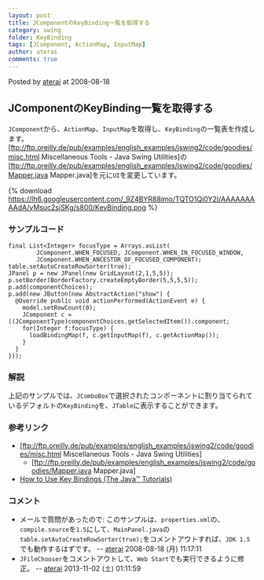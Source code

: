 ```yaml
---
layout: post
title: JComponentのKeyBinding一覧を取得する
category: swing
folder: KeyBinding
tags: [JComponent, ActionMap, InputMap]
author: aterai
comments: true
---
```


Posted by [aterai](http://terai.xrea.jp/aterai.html) at 2008-08-18

## JComponentのKeyBinding一覧を取得する
`JComponent`から、`ActionMap`、`InputMap`を取得し、`KeyBinding`の一覧表を作成します。[ftp://ftp.oreilly.de/pub/examples/english_examples/jswing2/code/goodies/misc.html Miscellaneous Tools - Java Swing Utilities]の[ftp://ftp.oreilly.de/pub/examples/english_examples/jswing2/code/goodies/Mapper.java Mapper.java]を元に`UI`を変更しています。

{% download https://lh6.googleusercontent.com/_9Z4BYR88imo/TQTO1Qi0Y2I/AAAAAAAAAdA/yMsuc2sjSKg/s800/KeyBinding.png %}

### サンプルコード
<pre class="prettyprint"><code>final List&lt;Integer&gt; focusType = Arrays.asList(
        JComponent.WHEN_FOCUSED, JComponent.WHEN_IN_FOCUSED_WINDOW,
        JComponent.WHEN_ANCESTOR_OF_FOCUSED_COMPONENT);
table.setAutoCreateRowSorter(true);
JPanel p = new JPanel(new GridLayout(2,1,5,5));
p.setBorder(BorderFactory.createEmptyBorder(5,5,5,5));
p.add(componentChoices);
p.add(new JButton(new AbstractAction("show") {
  @Override public void actionPerformed(ActionEvent e) {
    model.setRowCount(0);
    JComponent c = ((JComponentType)componentChoices.getSelectedItem()).component;
    for(Integer f:focusType) {
      loadBindingMap(f, c.getInputMap(f), c.getActionMap());
    }
  }
}));
</code></pre>

### 解説
上記のサンプルでは、`JComboBox`で選択されたコンポーネントに割り当てられているデフォルトの`KeyBinding`を、`JTable`に表示することができます。

### 参考リンク
- [ftp://ftp.oreilly.de/pub/examples/english_examples/jswing2/code/goodies/misc.html Miscellaneous Tools - Java Swing Utilities]
    - [ftp://ftp.oreilly.de/pub/examples/english_examples/jswing2/code/goodies/Mapper.java Mapper.java]
- [How to Use Key Bindings (The Java™ Tutorials)](http://docs.oracle.com/javase/tutorial/uiswing/misc/keybinding.html)

<!-- dummy comment line for breaking list -->

### コメント
- メールで質問があったので: このサンプルは、`properties.xml`の、`compile.source`を`1.5`にして、`MainPanel.java`の`table.setAutoCreateRowSorter(true);`をコメントアウトすれば、`JDK 1.5`でも動作するはずです。 -- [aterai](http://terai.xrea.jp/aterai.html) 2008-08-18 (月) 11:17:11
- `JFileChooser`をコメントアウトして、`Web Start`でも実行できるように修正。 -- [aterai](http://terai.xrea.jp/aterai.html) 2013-11-02 (土) 01:11:59

<!-- dummy comment line for breaking list -->

